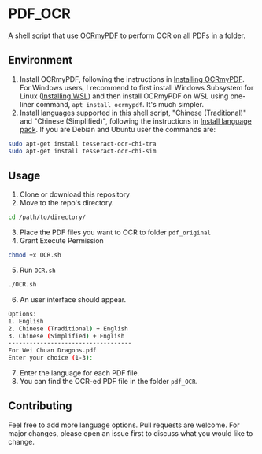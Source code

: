 # PDF_OCR

A shell script that use [OCRmyPDF](https://github.com/ocrmypdf/OCRmyPDF) to perform OCR on all PDFs in a folder.

## Environment 

1. Install OCRmyPDF, following the instructions in [Installing OCRmyPDF](https://ocrmypdf.readthedocs.io/en/latest/installation.html). 
For Windows users, I recommend to first install Windows Subsystem for Linux ([Installing WSL](https://learn.microsoft.com/en-us/windows/wsl/install)) and then install OCRmyPDF on WSL using one-liner command, `apt install ocrmypdf`. It's much simpler.
2. Install languages supported in this shell script, "Chinese (Traditional)" and "Chinese (Simplified)", following the instructions in [Install language pack](https://ocrmypdf.readthedocs.io/en/latest/languages.html). If you are Debian and Ubuntu user the commands are: 
```bash
sudo apt-get install tesseract-ocr-chi-tra
sudo apt-get install tesseract-ocr-chi-sim
```

## Usage
1. Clone or download this repository
2. Move to the repo's directory.
```bash
cd /path/to/directory/
```
3. Place the PDF files you want to OCR to folder `pdf_original`
4. Grant Execute Permission
```bash
chmod +x OCR.sh
```
5. Run `OCR.sh`
```bash
./OCR.sh
```
6. An user interface should appear. 
```bash
Options:
1. English
2. Chinese (Traditional) + English
3. Chinese (Simplified) + English
-----------------------------------
For Wei Chuan Dragons.pdf
Enter your choice (1-3):
```
7. Enter the language for each PDF file.  
8. You can find the OCR-ed PDF file in the folder `pdf_OCR`. 


## Contributing

Feel free to add more language options. Pull requests are welcome. For major changes, please open an issue first to discuss what you would like to change.
